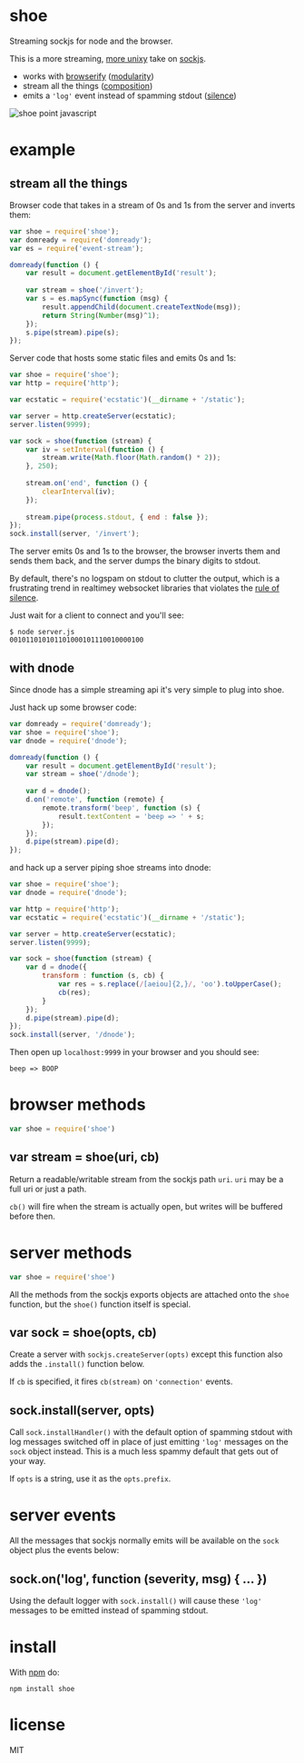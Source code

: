 shoe
====

Streaming sockjs for node and the browser.

This is a more streaming,
[more unixy](http://www.faqs.org/docs/artu/ch01s06.html)
take on [sockjs](https://github.com/sockjs/sockjs-node).

* works with [browserify](https://github.com/substack/node-browserify)
([modularity](http://www.faqs.org/docs/artu/ch01s06.html#id2877537))
* stream all the things
([composition](http://www.faqs.org/docs/artu/ch01s06.html#id2877684))
* emits a `'log'` event instead of spamming stdout
([silence](http://www.faqs.org/docs/artu/ch01s06.html#id2878450))

![shoe point javascript](http://substack.net/images/shoe.png)

example
=======

stream all the things
---------------------

Browser code that takes in a stream of 0s and 1s from the server and inverts
them:

``` js
var shoe = require('shoe');
var domready = require('domready');
var es = require('event-stream');

domready(function () {
    var result = document.getElementById('result');
    
    var stream = shoe('/invert');
    var s = es.mapSync(function (msg) {
        result.appendChild(document.createTextNode(msg));
        return String(Number(msg)^1);
    });
    s.pipe(stream).pipe(s);
});
```

Server code that hosts some static files and emits 0s and 1s:

``` js
var shoe = require('shoe');
var http = require('http');

var ecstatic = require('ecstatic')(__dirname + '/static');

var server = http.createServer(ecstatic);
server.listen(9999);

var sock = shoe(function (stream) {
    var iv = setInterval(function () {
        stream.write(Math.floor(Math.random() * 2));
    }, 250);
    
    stream.on('end', function () {
        clearInterval(iv);
    });
    
    stream.pipe(process.stdout, { end : false });
});
sock.install(server, '/invert');
```

The server emits 0s and 1s to the browser, the browser inverts them and sends
them back, and the server dumps the binary digits to stdout.

By default, there's no logspam on stdout to clutter the output, which is a
frustrating trend in realtimey websocket libraries that violates the
[rule of silence](http://www.faqs.org/docs/artu/ch01s06.html#id2878450).

Just wait for a client to connect and you'll see:

```
$ node server.js
001011010101101000101110010000100
```

with dnode
----------

Since dnode has a simple streaming api it's very simple to plug into shoe.

Just hack up some browser code:

``` js
var domready = require('domready');
var shoe = require('shoe');
var dnode = require('dnode');

domready(function () {
    var result = document.getElementById('result');
    var stream = shoe('/dnode');
    
    var d = dnode();
    d.on('remote', function (remote) {
        remote.transform('beep', function (s) {
            result.textContent = 'beep => ' + s;
        });
    });
    d.pipe(stream).pipe(d);
});
```
and hack up a server piping shoe streams into dnode:

``` js
var shoe = require('shoe');
var dnode = require('dnode');

var http = require('http');
var ecstatic = require('ecstatic')(__dirname + '/static');

var server = http.createServer(ecstatic);
server.listen(9999);

var sock = shoe(function (stream) {
    var d = dnode({
        transform : function (s, cb) {
            var res = s.replace(/[aeiou]{2,}/, 'oo').toUpperCase();
            cb(res);
        }
    });
    d.pipe(stream).pipe(d);
});
sock.install(server, '/dnode');
```

Then open up `localhost:9999` in your browser and you should see:

```
beep => BOOP
```

browser methods
===============

``` js
var shoe = require('shoe')
```

var stream = shoe(uri, cb)
--------------------------

Return a readable/writable stream from the sockjs path `uri`.
`uri` may be a full uri or just a path.

`cb()` will fire when the stream is actually open, but writes will be buffered
before then.

server methods
==============

``` js
var shoe = require('shoe')
```

All the methods from the sockjs exports objects are attached onto the `shoe`
function, but the `shoe()` function itself is special.

var sock = shoe(opts, cb)
-------------------------

Create a server with `sockjs.createServer(opts)` except this function also adds
the `.install()` function below.

If `cb` is specified, it fires `cb(stream)` on `'connection'` events.

sock.install(server, opts)
--------------------------

Call `sock.installHandler()` with the default option of spamming stdout with log
messages switched off in place of just emitting `'log'` messages
on the `sock` object instead. This is a much less spammy default that gets out
of your way.

If `opts` is a string, use it as the `opts.prefix`.

server events
=============

All the messages that sockjs normally emits will be available on the `sock`
object plus the events below:

sock.on('log', function (severity, msg) { ... })
------------------------------------------------

Using the default logger with `sock.install()` will cause these `'log'` messages
to be emitted instead of spamming stdout.

install
=======

With [npm](http://npmjs.org) do:

```
npm install shoe
```

license
=======

MIT
